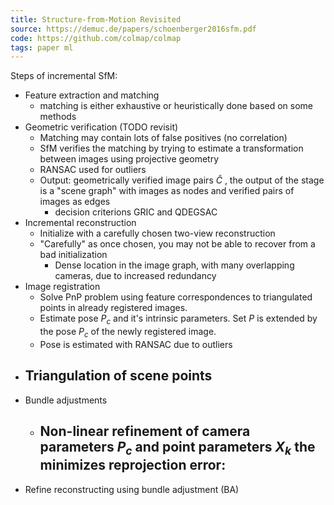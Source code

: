```yaml
---
title: Structure-from-Motion Revisited
source: https://demuc.de/papers/schoenberger2016sfm.pdf
code: https://github.com/colmap/colmap
tags: paper ml
---
```

Steps of incremental SfM:
- Feature extraction and matching
	- matching is either exhaustive or heuristically done based on some methods
- Geometric verification (TODO revisit)
	- Matching may contain lots of false positives (no correlation)
	- SfM verifies the matching by trying to estimate a transformation between images using projective geometry
	- RANSAC used for outliers
	- Output: geometrically verified image pairs $\hat{C}$ , the output of the stage is a "scene graph" with images as nodes and verified pairs of images as edges
		- decision criterions GRIC and QDEGSAC
- Incremental reconstruction
	- Initialize with a carefully chosen two-view reconstruction
	- "Carefully" as once chosen, you may not be able to recover from a bad initialization
		- Dense location in the image graph, with many overlapping cameras, due to increased redundancy
- Image registration
	- Solve PnP problem using feature correspondences to triangulated points in already registered images. 
	- Estimate pose $P_c$ and it's intrinsic parameters. Set $P$ is extended by the pose $P_c$ of the newly registered image. 
	- Pose is estimated with RANSAC due to outliers
- Triangulation of scene points
	- 
- Bundle adjustments
	- Non-linear refinement of camera parameters $P_c$ and point parameters $X_k$ the minimizes reprojection error:
		- 
- Refine reconstructing using bundle adjustment (BA)
